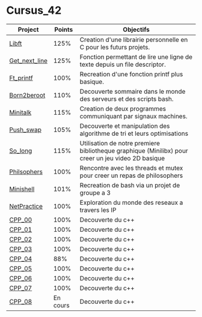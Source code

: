 # Cursus_42

| Project | Points | Objectifs |
| ------- | --- | ---- |
| <a href="https://github.com/LeGodurix19/Cursus_42/tree/main/project_01_libft">Libft</a> | 125% | Creation d'une librairie personnelle en C pour les futurs projets. |
| <a href="https://github.com/LeGodurix19/Cursus_42/tree/main/project_02_get_next_line">Get_next_line</a> | 125% | Fonction permettant de lire une ligne de texte depuis un file descriptor. |
| <a href="https://github.com/LeGodurix19/Cursus_42/tree/main/project_03_ft_printf">Ft_printf</a> | 100% | Recreation d'une fonction printf plus basique. |
| <a href="https://github.com/LeGodurix19/Cursus_42/tree/main/project_04_born2beroot">Born2beroot</a> | 110% | Decouverte sommaire dans le monde des serveurs et des scripts bash. |
| <a href="https://github.com/LeGodurix19/Cursus_42/tree/main/project_05_minitalk">Minitalk</a> | 115% | Creation de deux programmes communiquant par signaux machines. |
| <a href="https://github.com/LeGodurix19/Cursus_42/tree/main/project_06_push_swap">Push_swap</a> | 105% | Decouverte et manipulation des algorithme de tri et leurs optimisations |
| <a href="https://github.com/LeGodurix19/Cursus_42/tree/main/project_07_so_long">So_long</a> | 115% | Utilisation de notre premiere bibliotheque graphique (Minilibx) pour creer un jeu video 2D basique |
| <a href="https://github.com/LeGodurix19/Cursus_42/tree/main/project_08_philosophers">Philsophers</a> | 100% | Rencontre avec les threads et mutex pour creer un repas de philosophers |
| <a href="https://github.com/LeGodurix19/Cursus_42/tree/main/project_09_minishell">Minishell</a> | 101% | Recreation de bash via un projet de groupe a 3 |
| <a href="https://github.com/LeGodurix19/Cursus_42/tree/main/project_10_net_practice">NetPractice</a> | 100% | Exploration du monde des reseaux a travers les IP |
| <a href="https://github.com/LeGodurix19/Cursus_42/tree/main/project_11_cpp_modules/cpp_00">CPP_00</a> | 100% | Decouverte du c++ |
| <a href="https://github.com/LeGodurix19/Cursus_42/tree/main/project_11_cpp_modules/cpp_01">CPP_01</a> | 100% | Decouverte du c++ |
| <a href="https://github.com/LeGodurix19/Cursus_42/tree/main/project_11_cpp_modules/cpp_02">CPP_02</a> | 100% | Decouverte du c++ |
| <a href="https://github.com/LeGodurix19/Cursus_42/tree/main/project_11_cpp_modules/cpp_03">CPP_03</a> | 100% | Decouverte du c++ |
| <a href="https://github.com/LeGodurix19/Cursus_42/tree/main/project_11_cpp_modules/cpp_04">CPP_04</a> | 88% | Decouverte du c++ |
| <a href="https://github.com/LeGodurix19/Cursus_42/tree/main/project_11_cpp_modules/cpp_05">CPP_05</a> | 100% | Decouverte du c++ |
| <a href="https://github.com/LeGodurix19/Cursus_42/tree/main/project_11_cpp_modules/cpp_06">CPP_06</a> | 100% | Decouverte du c++ |
| <a href="https://github.com/LeGodurix19/Cursus_42/tree/main/project_11_cpp_modules/cpp_07">CPP_07</a> | 100% | Decouverte du c++ |
| <a href="https://github.com/LeGodurix19/Cursus_42/tree/main/project_11_cpp_modules/cpp_08">CPP_08</a> | En cours | Decouverte du c++ |
